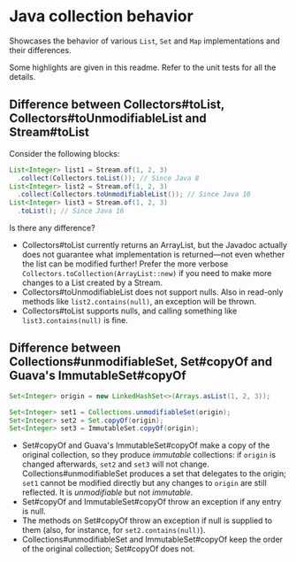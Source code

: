 # Java collection behavior

Showcases the behavior of various `List`, `Set` and `Map` implementations and their
differences.

Some highlights are given in this readme. Refer to the unit tests for all the details.

## Difference between Collectors#toList, Collectors#toUnmodifiableList and Stream#toList
Consider the following blocks:
```java
List<Integer> list1 = Stream.of(1, 2, 3)
  .collect(Collectors.toList()); // Since Java 8
List<Integer> list2 = Stream.of(1, 2, 3)
  .collect(Collectors.toUnmodifiableList()); // Since Java 10
List<Integer> list3 = Stream.of(1, 2, 3)
  .toList(); // Since Java 16
```

Is there any difference?
- Collectors#toList currently returns an ArrayList, but the Javadoc actually does not guarantee what implementation is
  returned—not even whether the list can be modified further! Prefer the more verbose 
  `Collectors.toCollection(ArrayList::new)` if you need to make more changes to a List created by a Stream.
- Collectors#toUnmodifiableList does not support nulls. Also in read-only methods like `list2.contains(null)`, an
  exception will be thrown.
- Collectors#toList supports nulls, and calling something like `list3.contains(null)` is fine.

## Difference between Collections#unmodifiableSet, Set#copyOf and Guava's ImmutableSet#copyOf
```java
Set<Integer> origin = new LinkedHashSet<>(Arrays.asList(1, 2, 3));

Set<Integer> set1 = Collections.unmodifiableSet(origin);
Set<Integer> set2 = Set.copyOf(origin);
Set<Integer> set3 = ImmutableSet.copyOf(origin);
```

- Set#copyOf and Guava's ImmutableSet#copyOf make a copy of the original collection, so they produce _immutable_
  collections: if `origin` is changed afterwards, `set2` and `set3` will not change. Collections#unmodifiableSet
  produces a set that delegates to the origin; `set1` cannot be modified directly but any changes to `origin` are
  still reflected. It is _unmodifiable_  but not _immutable_.
- Set#copyOf and ImmutableSet#copyOf throw an exception if any entry is null.
- The methods on Set#copyOf throw an exception if null is supplied to them (also, for instance, for
  `set2.contains(null)`).
- Collections#unmodifiableSet and ImmutableSet#copyOf keep the order of the original collection; Set#copyOf does not.